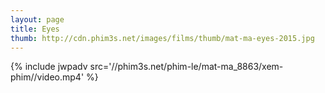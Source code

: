 ```yaml
---
layout: page
title: Eyes
thumb: http://cdn.phim3s.net/images/films/thumb/mat-ma-eyes-2015.jpg
---
```

{% include jwpadv src='//phim3s.net/phim-le/mat-ma_8863/xem-phim//video.mp4' %}